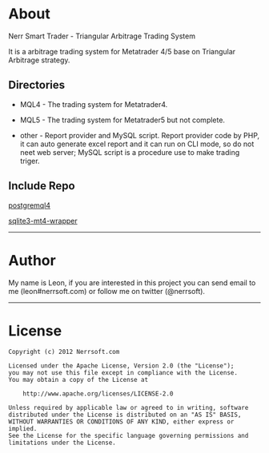 # About

Nerr Smart Trader - Triangular Arbitrage Trading System

It is a arbitrage trading system for Metatrader 4/5 base on Triangular Arbitrage strategy.


## Directories

* MQL4 - The trading system for Metatrader4.

* MQL5 - The trading system for Metatrader5 but not complete.

* other - Report provider and MySQL script. Report provider code by PHP, it can auto generate excel report and it can run on CLI mode, so do not neet web server; MySQL script is a procedure use to make trading triger.

## Include Repo
[postgremql4](https://github.com/kr0st/postgremql4)

[sqlite3-mt4-wrapper](https://github.com/Shmuma/sqlite3-mt4-wrapper)
- - -

# Author

My name is Leon, if you are interested in this project you can send email to me (leon#nerrsoft.com) or follow me on twitter (@nerrsoft).

- - -

# License

	Copyright (c) 2012 Nerrsoft.com

	Licensed under the Apache License, Version 2.0 (the "License");
	you may not use this file except in compliance with the License.
	You may obtain a copy of the License at

		http://www.apache.org/licenses/LICENSE-2.0

	Unless required by applicable law or agreed to in writing, software
	distributed under the License is distributed on an "AS IS" BASIS,
	WITHOUT WARRANTIES OR CONDITIONS OF ANY KIND, either express or implied.
	See the License for the specific language governing permissions and
	limitations under the License.